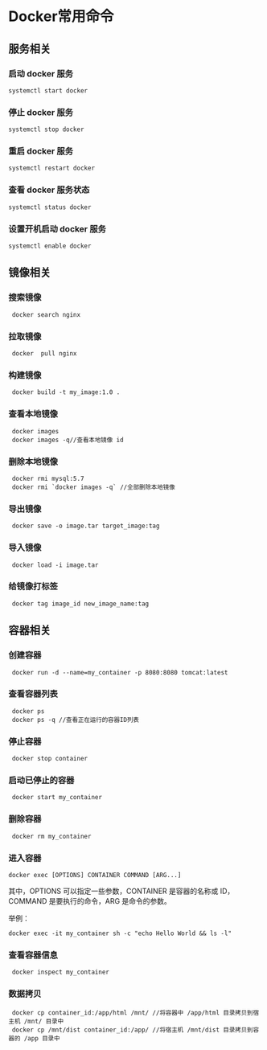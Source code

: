 # Docker常用命令

<!--more-->
## 服务相关
### 启动 docker 服务

```
systemctl start docker
```

### 停止 docker 服务
```
systemctl stop docker
```
### 重启 docker 服务
```
systemctl restart docker
```
### 查看 docker 服务状态
```
systemctl status docker
```
### 设置开机启动 docker 服务
```
systemctl enable docker
```

## 镜像相关
### 搜索镜像
```
 docker search nginx
```
### 拉取镜像
```
 docker  pull nginx
```
### 构建镜像
```
 docker build -t my_image:1.0 .
```
### 查看本地镜像
```
 docker images
 docker images -q//查看本地镜像 id
```
### 删除本地镜像
```
 docker rmi mysql:5.7
 docker rmi `docker images -q` //全部删除本地镜像
```
### 导出镜像
```
 docker save -o image.tar target_image:tag
```
### 导入镜像
```
 docker load -i image.tar
```
### 给镜像打标签
```
 docker tag image_id new_image_name:tag
```
## 容器相关
### 创建容器
```
 docker run -d --name=my_container -p 8080:8080 tomcat:latest
```
### 查看容器列表
```
 docker ps
 docker ps -q //查看正在运行的容器ID列表
```
### 停止容器
```
 docker stop container
```
### 启动已停止的容器
```
 docker start my_container
```
### 删除容器
```
 docker rm my_container
```
### 进入容器
```
docker exec [OPTIONS] CONTAINER COMMAND [ARG...]
```
其中，OPTIONS 可以指定一些参数，CONTAINER 是容器的名称或 ID，COMMAND 是要执行的命令，ARG 是命令的参数。

举例：
```
docker exec -it my_container sh -c "echo Hello World && ls -l"
```
### 查看容器信息
```
 docker inspect my_container
```
### 数据拷贝
```
 docker cp container_id:/app/html /mnt/ //将容器中 /app/html 目录拷贝到宿主机 /mnt/ 目录中
 docker cp /mnt/dist container_id:/app/ //将宿主机 /mnt/dist 目录拷贝到容器的 /app 目录中
```
